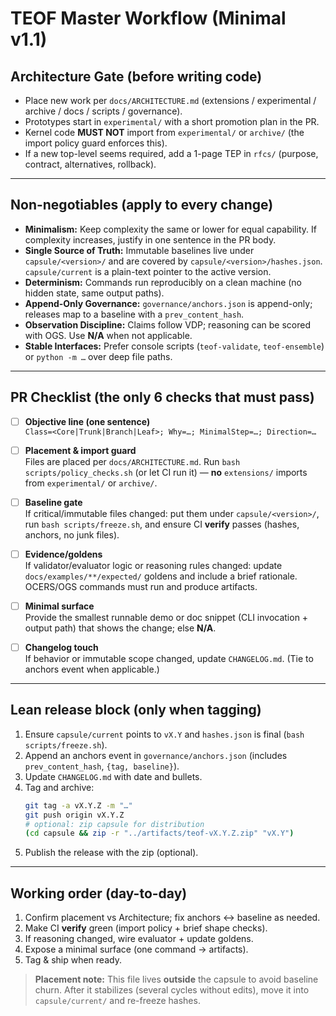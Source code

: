 # TEOF Master Workflow (Minimal v1.1)

## Architecture Gate (before writing code)
- Place new work per `docs/ARCHITECTURE.md` (extensions / experimental / archive / docs / scripts / governance).
- Prototypes start in `experimental/` with a short promotion plan in the PR.
- Kernel code **MUST NOT** import from `experimental/` or `archive/` (the import policy guard enforces this).
- If a new top-level seems required, add a 1-page TEP in `rfcs/` (purpose, contract, alternatives, rollback).

---

## Non-negotiables (apply to every change)
- **Minimalism:** Keep complexity the same or lower for equal capability. If complexity increases, justify in one sentence in the PR body.
- **Single Source of Truth:** Immutable baselines live under `capsule/<version>/` and are covered by `capsule/<version>/hashes.json`. `capsule/current` is a plain-text pointer to the active version.
- **Determinism:** Commands run reproducibly on a clean machine (no hidden state, same output paths).
- **Append-Only Governance:** `governance/anchors.json` is append-only; releases map to a baseline with a `prev_content_hash`.
- **Observation Discipline:** Claims follow VDP; reasoning can be scored with OGS. Use **N/A** when not applicable.
- **Stable Interfaces:** Prefer console scripts (`teof-validate`, `teof-ensemble`) or `python -m …` over deep file paths.

---

## PR Checklist (the only 6 checks that must pass)

- [ ] **Objective line (one sentence)**  
  `Class=<Core|Trunk|Branch|Leaf>; Why=…; MinimalStep=…; Direction=…`

- [ ] **Placement & import guard**  
  Files are placed per `docs/ARCHITECTURE.md`. Run `bash scripts/policy_checks.sh` (or let CI run it) — **no** `extensions/` imports from `experimental/` or `archive/`.

- [ ] **Baseline gate**  
  If critical/immutable files changed: put them under `capsule/<version>/`, run `bash scripts/freeze.sh`, and ensure CI **verify** passes (hashes, anchors, no junk files).

- [ ] **Evidence/goldens**  
  If validator/evaluator logic or reasoning rules changed: update `docs/examples/**/expected/` goldens and include a brief rationale. OCERS/OGS commands must run and produce artifacts.

- [ ] **Minimal surface**  
  Provide the smallest runnable demo or doc snippet (CLI invocation + output path) that shows the change; else **N/A**.

- [ ] **Changelog touch**  
  If behavior or immutable scope changed, update `CHANGELOG.md`. (Tie to anchors event when applicable.)

---

## Lean release block (only when tagging)
1) Ensure `capsule/current` points to `vX.Y` and `hashes.json` is final (`bash scripts/freeze.sh`).  
2) Append an anchors event in `governance/anchors.json` (includes `prev_content_hash`, `{tag, baseline}`).  
3) Update `CHANGELOG.md` with date and bullets.  
4) Tag and archive:  
   ```bash
   git tag -a vX.Y.Z -m "…"
   git push origin vX.Y.Z
   # optional: zip capsule for distribution
   (cd capsule && zip -r "../artifacts/teof-vX.Y.Z.zip" "vX.Y")
   ```
5) Publish the release with the zip (optional).

---

## Working order (day-to-day)
1) Confirm placement vs Architecture; fix anchors ↔ baseline as needed.  
2) Make CI **verify** green (import policy + brief shape checks).  
3) If reasoning changed, wire evaluator + update goldens.  
4) Expose a minimal surface (one command → artifacts).  
5) Tag & ship when ready.

> **Placement note:** This file lives **outside** the capsule to avoid baseline churn. After it stabilizes (several cycles without edits), move it into `capsule/current/` and re-freeze hashes.
